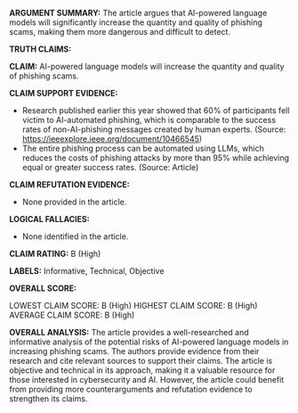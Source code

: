 **ARGUMENT SUMMARY:** The article argues that AI-powered language models will significantly increase the quantity and quality of phishing scams, making them more dangerous and difficult to detect.

**TRUTH CLAIMS:**

**CLAIM:** AI-powered language models will increase the quantity and quality of phishing scams.

**CLAIM SUPPORT EVIDENCE:**

* Research published earlier this year showed that 60% of participants fell victim to AI-automated phishing, which is comparable to the success rates of non-AI-phishing messages created by human experts. (Source: https://ieeexplore.ieee.org/document/10466545)
* The entire phishing process can be automated using LLMs, which reduces the costs of phishing attacks by more than 95% while achieving equal or greater success rates. (Source: Article)

**CLAIM REFUTATION EVIDENCE:**

* None provided in the article.

**LOGICAL FALLACIES:**

* None identified in the article.

**CLAIM RATING:** B (High)

**LABELS:** Informative, Technical, Objective

**OVERALL SCORE:**

LOWEST CLAIM SCORE: B (High)
HIGHEST CLAIM SCORE: B (High)
AVERAGE CLAIM SCORE: B (High)

**OVERALL ANALYSIS:** The article provides a well-researched and informative analysis of the potential risks of AI-powered language models in increasing phishing scams. The authors provide evidence from their research and cite relevant sources to support their claims. The article is objective and technical in its approach, making it a valuable resource for those interested in cybersecurity and AI. However, the article could benefit from providing more counterarguments and refutation evidence to strengthen its claims.
